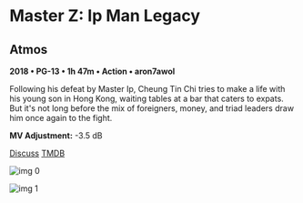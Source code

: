 # Master Z: Ip Man Legacy

## Atmos

**2018 • PG-13 • 1h 47m • Action • aron7awol**

Following his defeat by Master Ip, Cheung Tin Chi tries to make a life with his young son in Hong Kong, waiting tables at a bar that caters to expats. But it's not long before the mix of foreigners, money, and triad leaders draw him once again to the fight.

**MV Adjustment:** -3.5 dB

[Discuss](https://www.avsforum.com/threads/bass-eq-for-filtered-movies.2995212/post-57756390)  [TMDB](450001)

![img 0](https://i.imgur.com/DpENSPr.jpg)

![img 1](https://i.imgur.com/uGgc6KI.jpg)

